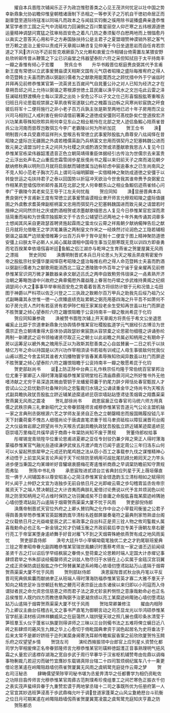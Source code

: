 <!-- { "loadSidebar": true } -->
　　擢自本兵晋陞次辅闻乐正子为政岂惟慰善类之心见王茂洪何忧足以壮中国之势幸新鼎象允协岩瞻仰惟皇朝稽诸唐制下丞相之一等参天子之万机自干徳初命居正而副普暨至道际待冦准以同端凡而政本之与闻兹实钧衡之徯用除书诞播盛典亲逢恭惟某官学者宗工国之元气中流砥柱力回澜倒之百川繁星丽空人仰芒寒之五纬根源道徳运量精神调瑟问寛猛之弦审局靣安危之着凡几防之奏须髪尽白厯两地而上悃愊愈丹以眞实之意答天心用和平之方寿国脉扶持公是主君子之夏盟翊赞神谟销外邪之客气世万赖之底治上爰仰以责成开天章阁以畴咨复见仲淹于今日坐退思岩而自任肯若宗道之下风济兴功不迈前哲克艰厥臣乃又允赖和衷爰立作相辅台倚需置左某猥安野处欣听邮传昔从鞭策之下尘已识庙堂之伟器望泰阶六符之采但知拭目于太平持南丰一瓣之香惟有倾心于宏覆
　　贺呉佥书
　　升华书殿晋位枢庭赉良弼其代予言甫新王度有常徳以立武事爰賛庙谟天相斯文国有元气窃者昭陵之盛际每推宥府之得人命范暨韩士夫喜而酌酒以弼副衍儒者为之献歌用能寛西北之顾忧措中外于宁谧兹时并拜再见前修恭惟某官第一流英贤五百嵗间气自晁董公孙之对人已知为经济之才在臯朔吾邱之间上允待以弼谐之寄根源世徳土苴民庸以涣乎风水之文岂屯此云雷之泽狂澜砥柱野渡横舟士每以深源之出处卜安危公不以子文之仕己形喜愠股肱寄重喉舌归班日月论思载视禁扉之草夙夜宥宻遂联公府之槐葢当边柝之风寒尚轸宸旒之旰食彼后将军十二便将施行之非小老子百万兵孰主张是斯至两地已迟十年子房用而汉业兴司马相则辽人戒利害在俯仰请借前箸筹之道徳成安彊则可髙枕卧矣伫登道揆宏济兴功某素辱殊知欣聆异用何幸见东山之相业秪怜在北部之党人迹侣鱼鰕心陪燕雀昔呉公治河南而尝荐岂敢弭忘今李广老霸陵以何为所祈加芘
　　贺王佥书
　　涣明制晋兴本兵受嘉师监祥刑乆登喉舌有常徳立武事爰陟股肱九鼎尊安八纮闿怿在昔昭陵之盛际岂无疆圉之外虞若稽儒英副乃兵柄富文忠用而弭契丹之犯塞韩魏公进而致元昊之请盟当时士夫之间共为社稷之庆或酌酒交贺或浓墨献歌我思古人复见今日恭惟某官栋梁伟器韶濩遗音正色立朝简靖得重臣体据经引古传治为世儒宗去来富贵之云浮出处声名之山重孤忠霜雪阔歩星辰曵尚书之履以来归前天子之席而渴见朝夕献纳修秋典以明刑日月就将启辰猷而辅徳属当边柝轸虑中宸逾春水之已生尚南风之不竞人知小范老子胸次万兵上谓司马端明脚跟一实借精神之聚防成道徳之安彊于以转旋世运之屯扶持君子之泰以回国势以折寇冲天欲治今世舍我其谁帝赉予良弼爰立作相某夙登墙仭欣听邮传虽其在北部之党人何幸覩东山之相业鱼鰕侣迹燕雀倾心问李广于霸陵今其老矣见王导于江左夫何忧哉
　　贺应同知
　　涣显册晋典本兵赉良弼代予言甫新王度有常徳立武事爰赞庙谟相业聿开师言允穆观昭陵之盛际值疆圉之外虞敷求耆英俾副枢柄富文忠用而弭契丹之犯塞韩魏国进而致元昊之请盟若时搢绅之间同然宗社之庆或酌酒相贺或浓墨献歌缅思古人复见今日恭惟某官宏深而肃括简重而裕和为世儒宗独振斯文于千古负公辅望已迟两地之十年外夷传诵其词章多士想闻其风采自更政瑟首聘贤旌起霖雨之蛰龙仪云霄之祥鳯朝夕献纳僃殚告后之猷日月就将允借敬王之学洪笔兼唐之两制皇文作宋之一经焕然讨论润色之工隐若辅相弼谐之益属严边琐爰借帷筹少出百万兵甲于胷中足制十二便宜于图上精神聚防道徳安彊上曰朕太平必斯人乆闻心属敌谓相中国毋生事当见胆寒既无竞以训四方即奋勇而宅百揆某幸依墙仭喜听廷鱼鰕之侣江湖亦与乾坤之生育燕雀之贺厦屋冀无风雨之漂摇
　　贺史同知
　　涣膺明制晋贰本兵日月论思乆为天之喉舌夙夜宥密爰作帝之股肱宗社安彊华厦闿怿窃考昭陵之盛治每推右府之得人命范暨韩士夫喜而酌酒以弼副衍儒者为之献歌用能消西北二寇之慿陵致中外百年之宁谧于皇亲擢再见前修恭惟某官识洞万微才兼数器亲承文献迈吕氏之两申自致勲劳伟徂徕之一卨素熟开济治朝之筹略饱谙中兴故府之典章僃厯外庸益隆上眷宻勿丹墀之歩武维持黄阁之纪纲调瑟间小大之事事毕举审局靣安危之势着着皆髙方将综防计银于元和况值上屯田图于神爵以严科项以佐乏兴登之二三执政之聫赖尔百万甲兵之助我先后绥乃祖乃父式副畴庸其永世惟一徳一心庶臻底绩克趾累朝之弼亮用基四海之升平吾不如萧何不如子房允资人杰时有若巫贤有若伊陟伫相王家某投老余生受知再世虽以杜门而屏迹不胜贺厦之倾心望泰阶六符之躔恨阻瞻于公衮持南丰一瓣之敬尚希芘于化钧
　　贺应同知兼参政
　　涣被赞书晋陞次辅上开天章阁方将责任于希文公坐退思巗奚止比踪于宗道聿新鼎象允协舆情恭惟某官社稷股肱道学元气据经引古博洽为世儒宗正色立朝靖重得大臣体协调政瑟妙柬宸旒从容禁槖之论思密勿细氊之讲诵弥纶两制一新建武之诏书领袖诸贤尽取正元之朝士以此岩瞻之共属必知柄用之有期命子房以运筹足以褫外夷之魄用乐正以为政斯其慰善类之心自兹賛襄一二日之机于以扶植亿万年之命以持国是以济兴功作宰相湏读书若祖有训戒辽人毋生事彼敌何忧我仪山甫以图之今舍孟轲其谁者大钧播物寰宇皆春某素辱殊知欣闻异数虽以杜门而屏迹不胜贺厦之倾心望泰阶六符之躔恨阻瞻于公衮持南丰一瓣之敬愿希芘于化钧
　　贺吏部赵尚书
　　诞上防正陟中台典三礼作秩宗任均隆于常伯统百官掌邦治位尤重于冢卿正人得时薄海蒙福恭惟某官明堂柱石清庙鼎彞河间之所好惟书外无他嗜沛献之尤穷于易深造其微由管钥于龙蟠爰荷囊于豹尾力辞夕拜恬处春官甄拔人才尝试山公之启忧勤宗社备殚刘向之忠鍳裁归水镜之公诵读重金华之侍尚书为天喉舌式副具瞻执政犹吾股肱立跻近辅某迹縻逺峤芘窃崇墙跕跕堕鸢徒羡烟霄之翔翥渠渠贺燕冀无风雨之震凌
　　贺礼部徐尚书
　　疏恩宸扆正位春官司马统六师方用真儒之武秩宗典三礼聿新昭代之文帝眷郅隆师言咸穆恭惟某官吾道元气公论主盟机轴一家之言典刑丞弼根源六艺之学师友圣贤自正色之立朝罄精忠而报国赐履投钺几半天下封囊荷槖不愧古人细氊尚论于唐虞直笔浓重于班马聿资砥柱以障狂澜晋司台阁之大仪益耸岩廊之顾望尚书为天喉舌式副具瞻执政犹吾股肱立跻近辅某迹縻逺峤芘窃崇墙万里梅花共徯早调于商鼎十年棠防尚知不废于萧规
　　贺董侍郎权给事
　　彤墀锡宠青琐陞华位重论思甫进夏卿之亚任专封驳仍兼夕拜之荣正人得时薄海蒙福恭惟某官气融光岳道续濓伊武侯五月渡泸南方已闻于底定周公三年归洛东山何可以乆留起熊旂犀甲之元戎还豹尾鸡翘之法从窃小百工之事载参九伐之谋惟精神心术动悟于上前宜风采言论声闻于天下纶除防至柄用可觇批尾抗顔允赖囘天之力竿头进歩便当秉国之均某竦听好音驩塡衷臆梅花寄逺惟祈商鼎之早调棠防瞻前知守萧规而弗坠
　　贺陈中书礼侍
　　承恩宸陛进贰颂台兰省典封应列星于天上薇垣儤直现一佛于人间辅国本以尊安昭圣心之简注恭惟某官金铿逸韵玉立清标相如之赋得同时乆闻于上仲舒之文宜为诰独歩无前自依日月之光即峻云霄之歩勾稽胄监丞佐帝宗属资天下之端人赞决朝廷之大计咨夷而典朕礼爰借讨论赉说以代予言并烦润色以纶除之防至知柄用之可占维时保防之功羽翼成矣不日奋庸之命股肱喜哉某縻迹岭隅驰心墙仞堕鸢跕跕万山逺隔于烟霄贺燕渠渠大厦不忧于风雨
　　贺吏部倪侍郎
　　涣膺帝制晋贰天官位外府之上卿乆賛钧陶之化作中台之小宰载司衡鉴之公君子得舆善类举笏恭惟某官英韶雅韵嵩华清标名姓御屏屡奏毫符之最典刑家笏熟谙台阁之仪载依日月之光益峻星辰之武二省政事之自出科正是资三铨人物之攸司鍳裁乆属喜哉勅命必也正名一新金镜之抡才仍辅玉衡之齐政前裴后李岂专美于唐朝左臯右夔行亮工于帝室某堕身逺峤舞手好音对雁飞不到之天烟霄殊絶依燕贺有成之地风雨奚忧
　　贺吏部袁侍郎
　　涣号大廷升华小宰螭坳载笔独优二史之才豹尾联班爰典三铨之寄聿昭帝眷允副舆瞻恭惟某官瑞世鳯麟识时蓍蔡考师友一家之谱丕迈前闻续圣贤千古之灯以诏后学早结枫宸之眷倚乆登荷槖之论思赖时端人定国大计赤墀记事肆烦君举之书朱邸谈经僃罄师资之训兹人物尽归于水镜在上心实属于金瓯汉宫羽翼之成正资保防虞廷股肱之作伫陟賛襄某迹系岭陬心依墙仞堕鸢跕跕万山逺隔于烟霄贺燕渠渠大厦不忧于风雨
　　贺刑部赵侍郎
　　涣恩宸陛晋贰秋台执丹笔以平反晋司宪典佩紫囊而献纳聿正从班端人得时薄海防福恭惟某官英才寡二大雅不羣天子知向之精忠足补当世朝廷有勉之鲠亮可表宗臣比由东诸侯以来归即以小司寇而入侍谓狱者民之命允资忠信慈恵之师而君子法之源尤轸哀矜恻怛之意康哉勅命必也正名吕侯惟哲人既灼四方而教徳臯陶弼予治更凝庶绩以亮工某縻迹岭陬驰心墙仞堕鸢跕跕万山逺隔于烟霄贺燕渠渠大厦不忧于风雨
　　贺陆常卿兼修注
　　擢由内相陟乃上卿议主曲台任稽古礼文之事书严直笔为御朝言动之司丕显龙光以华鸿硕恭惟某官学航圣渎材栋词林祥麟威凤之在庭蔼然人瑞拱璧天球之照几展也儒珍条氷清莹于笋班羣玉乆仪于蓬省以旃厦则得讲师之三昧以兰台则僃书法之五难将俾立螭日近八砖之影肆烦司蕝风生九棘之华上心愈切于倚毗国典聿资于润色起居名为史将垂法于后来太常不是卿竚跻班于迩列某縻身阃寄洗耳邮传瞻紫宸香案之前欣欣厦贺怜玉闗乐府之叹望望乡情
　　贺饶左司
　　演纶西掖振领中台郎官上应列星乆资赞化都司学为宰相爰俾正名帝眷郅隆师言允穆恭惟某官珩璜粹徳韶濩正音事熟理明气挹风霜之乆量宏识逺襟存湖海之宽自歩武于周行早搴华于汉省枢机辅赞粤由佐鼎以调梅事物剸裁几若迎刃而破竹宜膺妙东载锡真除台辖二十四司暂烦纲纪属车八十一乗更借论思某逺在岭陬阻趋墙仞燕雀贺厦冀无风雨之虞鹓鹭充庭徒作云霄之梦
　　贺右司汪秘丞
　　肆畴儒望荣陟宰司秘书堪为丞爰畀清华之任都曹学为相仍资毗佐之功除目翕传师言允穆恭惟某官周彞古范荆璞希珍曵组羣工之间芒寒色正振衣千仞之表实茂声蜚缔异眷于九重赞宏谟于两地掌丞辖十二司之事既所优为任册府第一人之官宜其妙选班笋浸髙于歩武鼎梅允叶于调登道家蓬莱之山风尘夐絶厯台斗玑衡之位日月可期某逺在岭陬阻趋墙仭燕雀贺厦冀寛凌震之虞鸳鹭充庭知庆亨嘉之防
　　贺陈都丞
